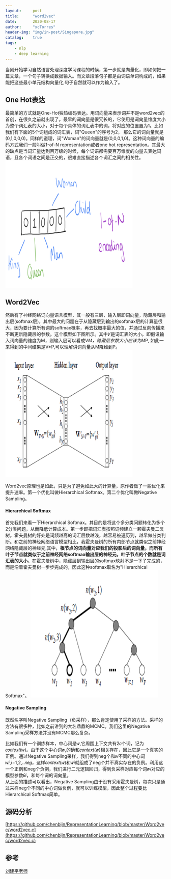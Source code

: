 ```yaml
---
layout:     post
title:      "word2vec"
date:       2020-08-17
author:     "xcTorres"
header-img: "img/in-post/Singapore.jpg"
catalog:    true
tags:
    - nlp
    - deep learning
---  
```


当刚开始学习自然语言处理深度学习课程的时候，第一步就是向量化，即如何把一篇文章，一个句子转换成数据输入。而文章段落句子都是由词语单词构成的，如果能把这些最小单元结构向量化,句子自然就可以作为输入了。  

## One Hot表达
最简单的方式就是One-Hot独热编码表达。用词向量来表示词并不是word2vec的首创，在很久之前就出现了。最早的词向量是很冗长的，它使用是词向量维度大小为整个词汇表的大小，对于每个具体的词汇表中的词，将对应的位置置为1。比如我们有下面的5个词组成的词汇表，词"Queen"的序号为2， 那么它的词向量就是(0,1,0,0,0)。同样的道理，词"Woman"的词向量就是(0,0,0,1,0)。这种词向量的编码方式我们一般叫做1-of-N representation或者one hot representation。其最大的缺点是当词汇量达到百万级的时候，每个词语都需要百万维度的向量去表达词语，且各个词语之间是正交的，很难直接描述各个词汇之间的相关性。  
<img src="/img/in-post/Word2vec/word2vec-one-hot.png" width="400" height="400" title="One Hot Presentation">  

## Word2Vec
然后有了神经网络词向量语言模型，其一般有三层，输入层即词向量，隐藏层和输出层(softmax层)，其中最大的问题在于从隐藏层到输出的softmax层的计算量很大，因为要计算所有词的softmax概率，再去找概率最大的值，并通过反向传播来不断更新隐藏层的参数。这个模型如下图所示。其中𝑉是词汇表的大小。即假设输入词向量的维度为M，则输入层可以看成V*M，隐藏层参数大小应该为M*P, 如此一来得到的中间结果是V*P,可以理解讲词向量从M降维到P。
<img src="/img/in-post/Word2vec/nn.png" width="400" height="400" title="神经网络">  

Word2vec原理也是如此，只是为了避免如此大的计算量，原作者做了一些优化来提升速率。第一个优化叫做Hierarchical Softmax。第二个优化叫做Negative Sampling。  

#### Hierarchical Softmax
首先我们来看一下Hierarchical Softmax。其目的是将这个多分类问题转化为多个2分类问题，从而降低计算成本。第一步即把词汇表按照词频建立一颗霍夫曼二叉树。霍夫曼树的好处是词频越高的词汇层数越浅，越容易被遍历到，越早做分类判断。和之前的神经网络语言模型相比，我霍夫曼树的所有内部节点就类似之前神经网络隐藏层的神经元,其中，**根节点的词向量对应我们的投影后的词向量，而所有叶子节点就类似于之前神经网络softmax输出层的神经元，叶子节点的个数就是词汇表的大小**。在霍夫曼树中，隐藏层到输出层的softmax映射不是一下子完成的，而是沿着霍夫曼树一步步完成的，因此这种softmax取名为"Hierarchical Softmax"。
<img src="/img/in-post/Word2vec/huffman.png" width="400" height="400" title="huffman">  

#### Negative Sampling
既然名字叫Negative Sampling（负采样），那么肯定使用了采样的方法。采样的方法有很多种，比如之前讲到的大名鼎鼎的MCMC。我们这里的Negative Sampling采样方法并没有MCMC那么复杂。  

比如我们有一个训练样本，中心词是𝑤,它周围上下文共有2𝑐个词，记为𝑐𝑜𝑛𝑡𝑒𝑥𝑡(𝑤)。由于这个中心词𝑤,的确和𝑐𝑜𝑛𝑡𝑒𝑥𝑡(𝑤)相关存在，因此它是一个真实的正例。通过Negative Sampling采样，我们得到neg个和𝑤不同的中心词𝑤𝑖,𝑖=1,2,..𝑛𝑒𝑔，这样𝑐𝑜𝑛𝑡𝑒𝑥𝑡(𝑤)和𝑤𝑖就组成了neg个并不真实存在的负例。利用这一个正例和neg个负例，我们进行二元逻辑回归，得到负采样对应每个词𝑤𝑖对应的模型参数𝜃𝑖，和每个词的词向量。  
从上面的描述可以看出，Negative Sampling由于没有采用霍夫曼树，每次只是通过采样neg个不同的中心词做负例，就可以训练模型，因此整个过程要比Hierarchical Softmax简单。

## 源码分析
[https://github.com/chenbjin/RepresentationLearning/blob/master/Word2vec/word2vec.c](https://github.com/chenbjin/RepresentationLearning/blob/master/Word2vec/word2vec.c)


## 参考
[刘建平老师](https://www.cnblogs.com/pinard/p/7243513.html)

